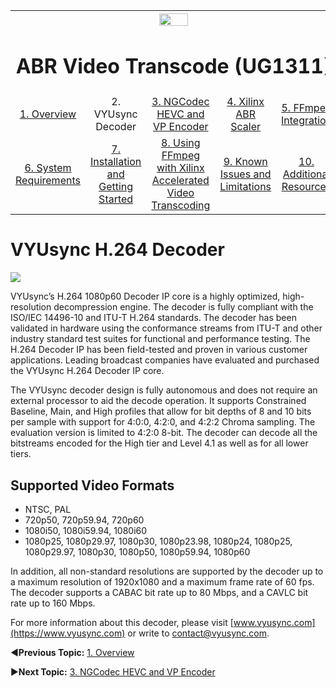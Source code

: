 
<table style="width:100%">
  <tr>
    <th width="100%" colspan="6"><img src="https://www.xilinx.com/content/dam/xilinx/imgs/press/media-kits/corporate/xilinx-logo.png" width="30%"/><h1>ABR Video Transcode (UG1311)</h2>
</th>
  </tr>
  <tr>
    <td align="center"><a href="README.md">1. Overview</a></td>
    <td align="center">2. VYUsync Decoder</td>
    <td align="center"><a href="ngcodec-hevc-vp9-encoder.md">3. NGCodec HEVC and VP Encoder</a></td>
    <td align="center"><a href="xilinx-abr-scaler.md">4. Xilinx ABR Scaler</a></td>
    <td align="center"><a href="ffmpeg-integration.md">5. FFmpeg Integration</a></td>
    </tr>
    <tr>
    <td align="center"><a href="system-requirements.md">6. System Requirements</a></td>
    <td align="center"><a href="installation-and-getting-started.md">7. Installation and Getting Started</a></td>
    <td align="center"><a href="using-ffmpeg-with-xilinx.md">8. Using FFmpeg with Xilinx Accelerated Video Transcoding</a></td>
    <td align="center"><a href="known-issues-limitations.md">9. Known Issues and Limitations</a></td>
    <td align="center"><a href="additional-resources.md">10. Additional Resources</td>
  </tr>
</table>

# VYUsync H.264 Decoder

![](./images/vyusync-logo.png)

VYUsync’s H.264 1080p60 Decoder IP core is a highly optimized, high-resolution decompression engine. The decoder is fully compliant with the ISO/IEC 14496-10 and ITU-T H.264 standards. The decoder has been validated in hardware using the conformance streams from ITU-T and other industry standard test suites for functional and performance testing. The H.264 Decoder IP has been field-tested and proven in various customer applications. Leading broadcast companies have evaluated and purchased the VYUsync H.264 Decoder IP core.

The VYUsync decoder design is fully autonomous and does not require an external processor to aid the decode operation. It supports Constrained Baseline, Main, and High profiles that allow for bit depths of 8 and 10 bits per sample with support for 4:0:0, 4:2:0, and 4:2:2 Chroma sampling. The evaluation version is limited to 4:2:0 8-bit. The decoder can decode all the bitstreams encoded for the High tier and Level 4.1 as well as for all lower tiers.

## Supported Video Formats

* NTSC, PAL
* 720p50, 720p59.94, 720p60
* 1080i50, 1080i59.94, 1080i60
* 1080p25, 1080p29.97, 1080p30, 1080p23.98, 1080p24, 1080p25, 1080p29.97, 1080p30, 1080p50, 1080p59.94, 1080p60

In addition, all non-standard resolutions are supported by the decoder up to a maximum resolution of 1920x1080 and a maximum frame rate of 60 fps. The decoder supports a CABAC bit rate up to 80 Mbps, and a CAVLC bit rate up to 160 Mbps.

For more information about this decoder, please visit [www.vyusync.com](https://www.vyusync.com) or write to contact@vyusync.com.

:arrow_backward:**Previous Topic:**  [1. Overview](README.md)

:arrow_forward:**Next Topic:**  [3. NGCodec HEVC and VP Encoder](ngcodec-hevc-vp9-encoder.md)
